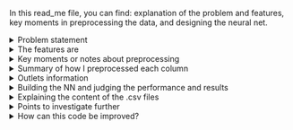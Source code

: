 In this read_me file, you can find: explanation of the problem and features, key moments in preprocessing the data, and designing the neural net. 

<details>
<summary>Problem statement</summary>
The goal is to predict the sales of different products across different big mart outlets using a neural network. This problem is found on the Analytics Vidhya
hackathon website so training set and test set are already split.
</details>

<details>
<summary>The features are</summary>

| Column | Description | 
| ---------|----------|
| Item_Identifier | Unique product ID | 
| Item_Weight | Weight of product | 
| Item_Fat_Content | Whether the product is low fat or not |	
| Item_Visibility | The % of total display area of all products in a store allocated to the particular product |
| Item_Type | The category to which the product belongs |
| Item_MRP | Maximum Retail Price (list price) of the product |
| Outlet_Identifier | Unique store ID |
| Outlet_Establishment_Year | The year in which store was established |
| Outlet_Size |	The size of the store in terms of ground area covered |
| Outlet_Location_Type | The type of city in which the store is located|
| Outlet_Type |	Whether the outlet is just a grocery store or some sort of supermarket |
| Item_Outlet_Sales | Sales of the product in the particular store. This is the outcome variable to be predicted|
</details>


<details>
<summary>Key moments or notes about preprocessing </summary>
Look for cells that start with "idea" or "Thinking moment" or "question". <br/>

+ <strong>Important observations about the data:</strong> The same outlet always has the same establishment year, size, location type, and type. Those columns are redundant. <br/>
An item always has the same weight, fat content, and type. But, two different items can still have the same weight. The weight, fat content, and item type can (almost) uniquely identify an item (there are ~200 items that can't be identified using those 3 pieces of information). <br/>
The problem really boils down to predicting sales for a specific product in a specific outlet. <br/>
I tried using only the item ids and outlet id's and got good results. <br/>

+ <strong>Should we keep the Item_Identifier column? Does it not cause leakage?</strong> Some items have similar sales across different outliers and some don't. There is no (immediate) leakage. I kept this column. Some contestants removed it and with different preprocessing methods than mine still got good results though. <br/>

+ <strong>How to encode the Item_Identifier column that has 1559 different categories?</strong> The library category_encoders comes in handy. I used binary encoding and was able to encode 1559 values using 11 columns only. <br/>

+ <strong>Creating a model to predict missing values of the "Outlet_Size" column: </strong> (I didn't try it): If we want to create a model to predict the missing values of "Outlet_Size", we can not use the original target variable as a feature because it causes data leakage. Another important question would be how to assess the accuracy of the predictions if there are no ground truth values to compare with?  <br/>

+ <strong>Weird performance from Python: df.groupby('Item_Identifier')['Item_Weight'].mean() gives strange results.</strong> For example, instead of returning 4.59 it returns 4.58999999. Another example, instead of returning 6.52 it returns 6.5200000005. I need that df.groupby('Item_Identifier')['Item_Weight'].mean() returns exactly the same values as in the dataset. I rounded the output. <br/>

+ <strong>Note about encoding:</strong> When applying binary encoding on item_ids, we have to .fit_transform on the whole dataset because we need the coding to be consistent. <br/>

+ <strong>Downside of one-hot-encoding:</strong> that the data becomes sparse. Some models might not work well with sparse data. I apply one-hot-encoding on two columns Item_Type and Outlet_Identifier and end up with 21 columns which is acceptable in my case. <br/>

+ <strong>Other ideas for encoding:</strong> frequency encoding or target encoding. Caution that target encoding leads to leakage.
</details>

<details>
<summary>Summary of how I preprocessed each column</summary>

| Column | info about this column | How to preprocess it? |
| ---------|----------|----------|
| Item_Identifier | 1559 unique values | binary encoding |
| Item_Weight | float | filled in missing values easily since each item has the same weight and the same item is repeated many times |
| Item_Fat_Content | - | label encoding |
| Item_Visibility | float | - |
| Item_Type | 16 categories | grouping sparse categories and then one-hot-encoding. We end up with 11 categories |
| Item_MRP | float | - |
| Outlet_Identifier | 10 categories | one-hot-encoding |
| Outlet_Establishment_Year | int | I treated it as numerical value even though it is discrete |
| Outlet_Size | 3 categories: small, medium, and high | missing values for outlets 10, 45, and 17. I fill them in with the mode (Medium) |
| Oulet_Location_Type | 3 categories: tiers 1,2, and 3 | label encoding |
| Outlet_Type | 4 categories: Sypermarket type 1,2, and 3 and grocery store | one-hot-encoding |
</details>

<details>
<summary>Outlets information</summary>

| Outlet_Identifier | Establishment_Year | Outlet_Size | Location_Type | Outlet_Type |
| ---------|----------|----------|----------|----------|
| 049 | 1999 | Medium | tier 1 | Supermarket Type 1 |
| 018 | 2009 | Medium | tier 3 | Supermarket Type 2 |
| 010 | 1998 |  | tier 3 | Grocery Store |
| 013 | 1987 | High | tier 3 | Supermarket Type 1 |
| 027 | 1985 | Medium | tier 3 | Supermarket Type 3 |
| 045 | 2002 | | tier 2 | Supermarket Type 1 |
| 017 | 2007 | | tier 2 | Supermarket Type 1|
| 046 | 1997 | Small | tier 1 | Supermarket Type 1 |
| 035 | 2004 | Small | tier 2 | Supermarket Type 1 |
| 019 | 1985 | Small | tier 1 | Grocery Store | 
</details>

<details>
<summary>Building the NN and judging the performance and results</summary>

- I tried first a NN with one hidden layer only (of 500 neurons). I tried different activation functions and got negative prediction which is why I applied a custom loss function. The latter lowered the number of test data points whose predictions were negative when the activation function was leaky relu. When the activation function was relu, the custom function actually increased the number of negatively predicted values. Anyhow, adding a custom loss function didn't solve the problem. Conclusion: the baseline model does not work. <br/>

- I tried another NN with two hidden layers (500 and 100) which gave acceptable results namely, a loss of ~1300 on the public part of the test_data (on the analytics vidhya hackathon platform). <br/>

- I tried the latter NN using only the Item_Id and Outlet_Identifier which gave much better results: ~ 1158 loss on the public part of the test_data. <br/>

- No overfitting observed in neither neural nets I tried.
</details>

<details>
<summary>Explaining the content of the .csv files</summary>

- "submission_data.csv" has the output of the first NN. <br/>
- "submission_data_3.csv" has the output of the same NN using Item_Identier, Outlet_Identifier, visibility, and mrp as features only. <br/>
- "output_file.csv" has the result of df.groupby('Item_Identifier')['Item_Weight']
</details>

<details>
<summary>Points to investigate further</summary>

* Why did the baseline NN including varying the activation function give negative predictions? Where do they come from? <br/>
* In the baseline NN, why does using sigmoid and tanh predict the same value for all test points? <br/>
</details>

<details>
<summary>How can this code be improved?</summary>
Keeping track of different experiments namely, applying the same baseline model but varying the activation function and loss function. 
</details>









